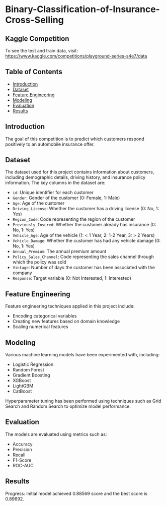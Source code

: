 # Binary-Classification-of-Insurance-Cross-Selling
## Kaggle Competition 
To see the test and train data, visit:
https://www.kaggle.com/competitions/playground-series-s4e7/data
 
 
## Table of Contents
- [Introduction](#introduction)
- [Dataset](#dataset)
- [Feature Engineering](#feature-engineering)
- [Modeling](#modeling)
- [Evaluation](#evaluation)
- [Results](#results)
 

## Introduction
 The goal of this competition is to predict which customers respond positively to an automobile insurance offer.

## Dataset
The dataset used for this project contains information about customers, including demographic details, driving history, and insurance policy information. The key columns in the dataset are:

- `id`: Unique identifier for each customer
- `Gender`: Gender of the customer (0: Female, 1: Male)
- `Age`: Age of the customer
- `Driving_License`: Whether the customer has a driving license (0: No, 1: Yes)
- `Region_Code`: Code representing the region of the customer
- `Previously_Insured`: Whether the customer already has insurance (0: No, 1: Yes)
- `Vehicle_Age`: Age of the vehicle (1: < 1 Year, 2: 1-2 Year, 3: > 2 Years)
- `Vehicle_Damage`: Whether the customer has had any vehicle damage (0: No, 1: Yes)
- `Annual_Premium`: The annual premium amount
- `Policy_Sales_Channel`: Code representing the sales channel through which the policy was sold
- `Vintage`: Number of days the customer has been associated with the company
- `Response`: Target variable (0: Not Interested, 1: Interested)


## Feature Engineering
Feature engineering techniques applied in this project include:

- Encoding categorical variables
- Creating new features based on domain knowledge
- Scaling numerical features

## Modeling
Various machine learning models have been experimented with, including:

- Logistic Regression
- Random Forest
- Gradient Boosting
- XGBoost
- LightGBM
- CatBoost

Hyperparameter tuning has been performed using techniques such as Grid Search and Random Search to optimize model performance.

## Evaluation
The models are evaluated using metrics such as:

- Accuracy
- Precision
- Recall
- F1-Score
- ROC-AUC

## Results
Progress: Initial model achieved 0.88569 score and the best score is 0.89692. 
 
 
 
